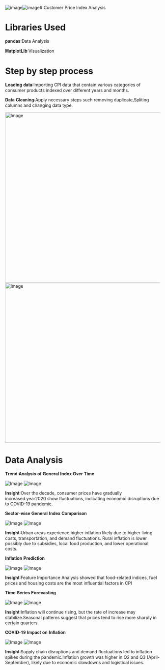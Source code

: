![image](https://github.com/user-attachments/assets/8eaf47bd-e795-4751-91b2-a4748e269153)![image](https://github.com/user-attachments/assets/e40846fe-1899-41d5-b76d-306e1d8036b5)# Customer Price Index Analysis

# Libraries Used
𝐩𝐚𝐧𝐝𝐚𝐬:Data Analysis

𝐌𝐚𝐭𝐩𝐥𝐨𝐭𝐋𝐢𝐛:Visualization

# Step by step process
𝐋𝐨𝐚𝐝𝐢𝐧𝐠 𝐝𝐚𝐭𝐚:Importing CPI data that contain various categories of consumer products indexed over different years and months.

𝐃𝐚𝐭𝐚 𝐂𝐥𝐞𝐚𝐧𝐢𝐧𝐠:Apply necessary steps such removing duplicate,Spliting columns and changing data type.

<img width="555" alt="Image" src="https://github.com/user-attachments/assets/e9bdb90f-701b-4704-8446-7a992e4fff83" />
<img width="520" alt="Image" src="https://github.com/user-attachments/assets/1a9e8263-aa5b-4060-a466-ce3ea786a68e" />

# Data Analysis
𝐓𝐫𝐞𝐧𝐝 𝐀𝐧𝐚𝐥𝐲𝐬𝐢𝐬 𝐨𝐟 𝐆𝐞𝐧𝐞𝐫𝐚𝐥 𝐈𝐧𝐝𝐞𝐱 𝐎𝐯𝐞𝐫 𝐓𝐢𝐦𝐞

![Image](https://github.com/user-attachments/assets/16cc0f26-a5b2-4ec2-8627-dd541b31e0d1)
![Image](https://github.com/user-attachments/assets/f75e6d9f-0257-48cb-b397-733a5aa2c2c2)

𝐈𝐧𝐬𝐢𝐠𝐡𝐭:Over the decade, consumer prices have gradually increased.year2020 show fluctuations, indicating economic disruptions due to COVID-19 pandemic.

𝐒𝐞𝐜𝐭𝐨𝐫-𝐰𝐢𝐬𝐞 𝐆𝐞𝐧𝐞𝐫𝐚𝐥 𝐈𝐧𝐝𝐞𝐱 𝐂𝐨𝐦𝐩𝐚𝐫𝐢𝐬𝐨𝐧

![Image](https://github.com/user-attachments/assets/23409732-3917-4b31-a2dd-f002bf69da52)
![Image](https://github.com/user-attachments/assets/5cacbc33-a3f8-400d-849d-f2bb24a79897)

𝐈𝐧𝐬𝐢𝐠𝐡𝐭:Urban areas experience higher inflation likely due to higher living costs, transportation, and demand fluctuations.
Rural inflation is lower possibly due to subsidies, local food production, and lower operational costs.

𝐈𝐧𝐟𝐥𝐚𝐭𝐢𝐨𝐧 𝐏𝐫𝐞𝐝𝐢𝐜𝐭𝐢𝐨𝐧

![Image](https://github.com/user-attachments/assets/3a4ce748-c916-4004-bdde-9490d1027450)
![Image](https://github.com/user-attachments/assets/5adf2f4d-5c19-4f20-8177-0f4eb01a1d1b)

𝐈𝐧𝐬𝐢𝐠𝐡𝐭:Feature Importance Analysis showed that food-related indices, fuel prices and housing costs are the most influential factors in CPI

𝐓𝐢𝐦𝐞 𝐒𝐞𝐫𝐢𝐞𝐬 𝐅𝐨𝐫𝐞𝐜𝐚𝐬𝐭𝐢𝐧𝐠

![Image](https://github.com/user-attachments/assets/b52bafa6-34a7-4a71-a06b-7c5e2cbcb539)
![Image](https://github.com/user-attachments/assets/12c89a13-1e12-4b87-a4e2-1db6aa3e2e4b)

𝐈𝐧𝐬𝐢𝐠𝐡𝐭:Inflation will continue rising, but the rate of increase may stabilize.Seasonal patterns suggest that prices tend to rise more sharply in certain quarters.

𝐂𝐎𝐕𝐈𝐃-𝟏𝟗 𝐈𝐦𝐩𝐚𝐜𝐭 𝐨𝐧 𝐈𝐧𝐟𝐥𝐚𝐭𝐢𝐨𝐧

![Image](https://github.com/user-attachments/assets/6d63ed67-1415-46c4-a4d4-3fefc2d9ab12)
![Image](https://github.com/user-attachments/assets/57f491a6-7e07-42c4-bab5-ebfc0d0613c3)

𝐈𝐧𝐬𝐢𝐠𝐡𝐭:Supply chain disruptions and demand fluctuations led to inflation spikes during the pandemic.Inflation growth was higher in Q2 and Q3 (April-September), likely due to economic slowdowns and logistical issues.

